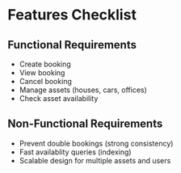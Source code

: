 # Features Checklist

## Functional Requirements
- Create booking
- View booking
- Cancel booking
- Manage assets (houses, cars, offices)
- Check asset availability

## Non-Functional Requirements
- Prevent double bookings (strong consistency)
- Fast availablity queries (indexing)
- Scalable design for multiple assets and users
